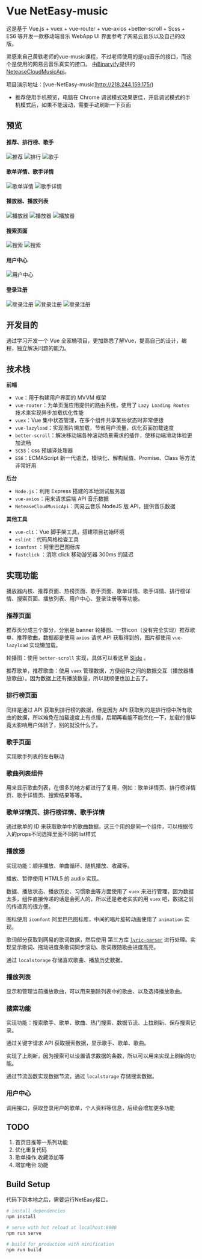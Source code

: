 # Vue NetEasy-music

这是基于 Vue.js + vuex + vue-router + vue-axios +better-scroll + Scss + ES6 等开发一款移动端音乐 WebApp
UI 界面参考了网易云音乐以及自己的改版。

灵感来自己黄轶老师的vue-music课程，不过老师使用的是qq音乐的接口，而这个是使用的网易云音乐真实的接口。
由[Binaryify](https://github.com/Binaryify)提供的 [NeteaseCloudMusicApi](https://binaryify.github.io/NeteaseCloudMusicApi/#/?id=neteasecloudmusicapi)。

项目演示地址：[vue-NetEasy-music]http://218.244.159.175/)

- 推荐使用手机预览，电脑在 Chrome 调试模式效果更佳，开启调试模式的手机模式后，如果不能滚动，需要手动刷新一下页面

## 预览

#### 推荐、排行榜、歌手

![推荐](./doc/home.png)
![排行](./doc/rank.png)
![歌手](./doc/singer.png)

#### 歌单详情、歌手详情

![歌单详情](./doc/playlist.png)
![歌手详情](./doc/singer-detail.png)

#### 播放器、播放列表

![播放器](./doc/player.png)
![播放器](./doc/lyric.png)
![播放器](./doc/playerlist.png)

#### 搜索页面

![搜索](./doc/search.png)
![搜索](./doc/search1.png)

#### 用户中心

![用户中心](./doc/user-center.png)

#### 登录注册

![登录注册](./doc/login.png)
![登录注册](./doc/login1.png)
![登录注册](./doc/register.png)

## 开发目的

通过学习开发一个 Vue 全家桶项目，更加熟悉了解Vue，提高自己的设计，编程，独立解决问题的能力。

## 技术栈

**前端**

* `Vue`：用于构建用户界面的 MVVM 框架
* `vue-router`：为单页面应用提供的路由系统，使用了 `Lazy Loading Routes` 技术来实现异步加载优化性能
* `vuex`：Vue 集中状态管理，在多个组件共享某些状态时非常便捷
* `vue-lazyload`：实现图片懒加载，节省用户流量，优化页面加载速度
* `better-scroll`：解决移动端各种滚动场景需求的插件，使移动端滑动体验更加流畅
* `SCSS`：css 预编译处理器
* `ES6`：ECMAScript 新一代语法，模块化、解构赋值、Promise、Class 等方法非常好用

**后台**

* `Node.js`：利用 Express 搭建的本地测试服务器
* `vue-axios`：用来请求后端 API 音乐数据
* `NeteaseCloudMusicApi`：网易云音乐 NodeJS 版 API，提供音乐数据

**其他工具**

* `vue-cli`：Vue 脚手架工具，搭建项目初始环境
* `eslint`：代码风格检查工具
* `iconfont` ：阿里巴巴图标库
* `fastclick` ：消除 click 移动游览器 300ms 的延迟

## 实现功能

播放器内核、推荐页面、热榜页面、歌手页面、歌单详情、歌手详情、排行榜详情、搜索页面、播放列表、用户中心、登录注册等等功能。

### 推荐页面

推荐页分成三个部分，分别是 banner 轮播图、一排icon（没有完全实现）推荐歌单、推荐歌曲，数据都是使用 `axios` 请求 API 获取得到的，图片都使用 `vue-lazyload` 实现懒加载。

轮播图：使用 `better-scroll` 实现，具体可以看这里 [Slide](https://ustbhuangyi.github.io/better-scroll/doc/zh-hans/options-advanced.html#```snap```) 。

推荐歌单，推荐歌曲：使用 `vuex` 管理数据，方便组件之间的数据交互（播放器播放歌曲）。因为数据上还有播放数量，所以就顺便也加上去了。

### 排行榜页面

同样是通过 API 获取到排行榜的数据，但是因为 API 获取到的是排行榜中所有歌曲的数据，所以难免在加载速度上有点慢，后期再看能不能优化一下，加载的慢毕竟太影响用户体验了，别的就没什么了。

### 歌手页面

实现歌手列表的左右联动

### 歌曲列表组件

用来显示歌曲列表，在很多的地方都进行了复用，例如：歌单详情页、排行榜详情页、歌手详情页、搜索结果等等。

### 歌单详情页、排行榜详情、歌手详情

通过歌单的 ID 来获取歌单中的歌曲数据，这三个用的是同一个组件，可以根据传入的props不同选择里面不同的list样式

### 播放器

实现功能：顺序播放、单曲循环、随机播放、收藏等。

播放、暂停使用 HTML5 的 audio 实现。

数据、播放状态、播放历史、习惯歌曲等方面使用了 `vuex` 来进行管理，因为数据太多，组件直接传递的话是会死人的，所以还是老老实实的用 `vuex` 吧，数据之前的传递真的很方便。

图标使用 `iconfont` 阿里巴巴图标库，中间的唱片旋转动画使用了 `animation` 实现。

歌词部分获取到网易的歌词数据，然后使用 第三方库 [`lyric-parser`](https://github.com/ustbhuangyi/lyric-parser) 进行处理。实现显示歌词、拖动进度条歌词同步滚动、歌词跟随歌曲进度高亮。

通过 `localstorage` 存储喜欢歌曲、播放历史数据。


### 播放列表

显示和管理当前播放歌曲，可以用来删除列表中的歌曲、以及选择播放歌曲。

### 搜索功能

实现功能：搜索歌手、歌单、歌曲、热门搜索、数据节流、上拉刷新、保存搜索记录。

通过关键字请求 API 获取搜索数据，显示歌手、歌单、歌曲。

实现了上刷新，因为搜索可以设置请求数据的条数，所以可以用来实现上刷新的功能。

通过节流函数实现数据节流，通过 `localstorage` 存储搜索数据。

### 用户中心

调用接口，获取登录用户的歌单，个人资料等信息，后续会增加更多功能

## TODO

1. 首页日推等一系列功能
2. 优化重复代码
3. 歌单操作,收藏添加等
4. 增加电台 功能

## Build Setup
代码下到本地之后，需要运行NetEasy接口。


```bash
# install dependencies
npm install

# serve with hot reload at localhost:8080
npm run serve

# build for production with minification
npm run build
```
